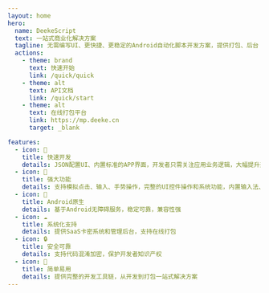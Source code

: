 ```yaml
---
layout: home
hero:
  name: DeekeScript
  text: 一站式商业化解决方案
  tagline: 无需编写UI、更快捷、更稳定的Android自动化脚本开发方案，提供打包、后台（卡密/代理商系统）支持
  actions:
    - theme: brand
      text: 快速开始
      link: /quick/quick
    - theme: alt
      text: API文档
      link: /quick/start
    - theme: alt
      text: 在线打包平台
      link: https://mp.deeke.cn
      target: _blank

features:
  - icon: 🚀
    title: 快速开发
    details: JSON配置UI、内置标准的APP界面，开发者只需关注应用业务逻辑，大幅提升开发效率
  - icon: 🔧
    title: 强大功能
    details: 支持模拟点击、输入、手势操作，完整的UI控件操作和系统功能，内置输入法、Hid操作
  - icon: 📱
    title: Android原生
    details: 基于Android无障碍服务，稳定可靠，兼容性强
  - icon: ☁️
    title: 系统化支持
    details: 提供SaaS卡密系统和管理后台，支持在线打包
  - icon: 🔒
    title: 安全可靠
    details: 支持代码混淆加密，保护开发者知识产权
  - icon: 🎯
    title: 简单易用
    details: 提供完整的开发工具链，从开发到打包一站式解决方案
---
```


<script setup>
// 简单的气泡系统
class SimpleBubbleSystem {
    constructor() {
        this.bubbles = [];
        this.animationId = null;
        this.intervalId = null;
        this.isRunning = false;
        this.maxBubbles = 6; // 最大气泡数量限制
        this.colors = [
            'rgba(255, 107, 107, 0.15)',
            'rgba(78, 205, 196, 0.15)',
            'rgba(118, 75, 162, 0.15)',
            'rgba(254, 202, 87, 0.15)',
            'rgba(255, 159, 243, 0.15)',
            'rgba(120, 119, 198, 0.15)'
        ];
        this.borderColors = [
            'rgba(255, 107, 107, 0.3)',
            'rgba(78, 205, 196, 0.3)',
            'rgba(118, 75, 162, 0.3)',
            'rgba(254, 202, 87, 0.3)',
            'rgba(255, 159, 243, 0.3)',
            'rgba(120, 119, 198, 0.3)'
        ];
        this.shadowColors = [
            'rgba(255, 107, 107, 0.2)',
            'rgba(78, 205, 196, 0.2)',
            'rgba(118, 75, 162, 0.2)',
            'rgba(254, 202, 87, 0.2)',
            'rgba(255, 159, 243, 0.2)',
            'rgba(120, 119, 198, 0.2)'
        ];
        
        this.init();
    }

    init() {
        // 检查是否在浏览器环境
        if (typeof window === 'undefined' || typeof document === 'undefined') {
            return;
        }

        // 清理可能存在的旧容器
        const existingContainer = document.querySelector('[data-bubble-container]');
        if (existingContainer) {
            existingContainer.remove();
        }

        // 创建容器
        this.container = document.createElement('div');
        this.container.setAttribute('data-bubble-container', 'true');
        this.container.style.cssText = `
            position: fixed;
            top: 0;
            left: 0;
            width: 100%;
            height: 100%;
            pointer-events: none;
            z-index: 1;
            overflow: hidden;
        `;
        document.body.appendChild(this.container);

        // 创建初始气泡
        this.createBubbles(4);
        
        // 启动动画
        this.start();
        
        // 设置初始可见性
        this.updateVisibility();
    }

    isHomePage() {
        if (typeof window === 'undefined') return false;
        return window.location.pathname === '/' || 
               window.location.pathname === '/index.html' || 
               window.location.pathname.endsWith('/');
    }

    updateVisibility() {
        if (this.container) {
            if (this.isHomePage()) {
                this.container.style.display = 'block';
            } else {
                this.container.style.display = 'none';
            }
        }
    }

    start() {
        if (this.isRunning) return;
        this.isRunning = true;
        
        // 动画循环
        this.animate();
        
        // 定时生成新气泡
        this.intervalId = setInterval(() => {
            if (this.bubbles.length < this.maxBubbles) {
                this.createBubble();
            }
        }, 5000);
    }

    stop() {
        this.isRunning = false;
        
        if (this.animationId) {
            cancelAnimationFrame(this.animationId);
            this.animationId = null;
        }
        
        if (this.intervalId) {
            clearInterval(this.intervalId);
            this.intervalId = null;
        }
        
        // 清除所有气泡
        this.clearAllBubbles();
    }

    clearAllBubbles() {
        // 清理数组中的气泡
        this.bubbles.forEach(bubble => {
            if (bubble && bubble.parentNode) {
                bubble.parentNode.removeChild(bubble);
            }
        });
        this.bubbles = [];
        
        // 清理容器中的所有气泡（双重保险）
        if (this.container) {
            const allBubbles = this.container.querySelectorAll('div');
            allBubbles.forEach(bubble => {
                if (bubble.parentNode) {
                    bubble.parentNode.removeChild(bubble);
                }
            });
        }
    }

    createBubbles(count) {
        for (let i = 0; i < count; i++) {
            this.createBubble();
        }
    }

    createBubble() {
        // 检查气泡数量限制
        if (this.bubbles.length >= this.maxBubbles) {
            return;
        }

        const bubble = document.createElement('div');
        const size = Math.random() * 40 + 40;
        const colorIndex = Math.floor(Math.random() * this.colors.length);
        
        bubble.style.cssText = `
            position: absolute;
            width: ${size}px;
            height: ${size}px;
            border-radius: 50%;
            background: ${this.colors[colorIndex]};
            border: 1px solid ${this.borderColors[colorIndex]};
            box-shadow: 0 0 15px ${this.shadowColors[colorIndex]};
            left: ${Math.random() * 100}%;
            top: ${Math.random() * 100}%;
            opacity: 0;
            transition: opacity 1s ease;
        `;

        bubble.vx = (Math.random() - 0.5) * 0.17;
        bubble.vy = (Math.random() - 0.5) * 0.17;
        bubble.life = 0;
        bubble.maxLife = 1000;

        this.container.appendChild(bubble);
        this.bubbles.push(bubble);

        setTimeout(() => {
            bubble.style.opacity = '0.6';
        }, 200);
    }

    animate() {
        if (!this.isRunning) return;

        // 清理无效的气泡引用
        this.bubbles = this.bubbles.filter(bubble => bubble && bubble.parentNode);

        this.bubbles.forEach((bubble, index) => {
            if (!bubble || !bubble.parentNode) {
                this.bubbles.splice(index, 1);
                return;
            }

            let x = parseFloat(bubble.style.left) + bubble.vx;
            let y = parseFloat(bubble.style.top) + bubble.vy;

            if (x < 0 || x > 100) bubble.vx *= -1;
            if (y < 0 || y > 100) bubble.vy *= -1;

            x = Math.max(0, Math.min(100, x));
            y = Math.max(0, Math.min(100, y));

            bubble.style.left = x + '%';
            bubble.style.top = y + '%';

            bubble.life++;
            if (bubble.life > bubble.maxLife) {
                this.removeBubble(bubble, index);
            }
        });

        this.animationId = requestAnimationFrame(() => this.animate());
    }

    removeBubble(bubble, index) {
        if (bubble && bubble.parentNode) {
            bubble.style.opacity = '0';
            
            setTimeout(() => {
                if (bubble && bubble.parentNode) {
                    bubble.parentNode.removeChild(bubble);
                }
                // 从数组中移除
                const bubbleIndex = this.bubbles.indexOf(bubble);
                if (bubbleIndex > -1) {
                    this.bubbles.splice(bubbleIndex, 1);
                }
            }, 1000);
        }
    }
}

// 全局实例
let bubbleSystem = null;

// 初始化函数
function initBubbleSystem() {
    // 检查是否在浏览器环境
    if (typeof window === 'undefined' || typeof document === 'undefined') {
        return;
    }

    // 清理旧实例
    if (bubbleSystem) {
        bubbleSystem.stop();
        bubbleSystem = null;
    }
    
    // 创建新实例
    bubbleSystem = new SimpleBubbleSystem();
}

// 页面加载时初始化
if (typeof window !== 'undefined' && typeof document !== 'undefined') {
    if (document.readyState === 'loading') {
        document.addEventListener('DOMContentLoaded', initBubbleSystem);
    } else {
        initBubbleSystem();
    }
}

// 监听路由变化，更新气泡可见性
if (typeof window !== 'undefined' && typeof document !== 'undefined') {
    // 监听popstate事件（浏览器前进后退）
    window.addEventListener('popstate', () => {
        if (bubbleSystem) {
            bubbleSystem.updateVisibility();
        }
    });

    // 监听pushstate事件（编程式导航）
    const originalPushState = history.pushState;
    history.pushState = function(...args) {
        originalPushState.apply(history, args);
        if (bubbleSystem) {
            bubbleSystem.updateVisibility();
        }
    };

    // 监听replaceState事件
    const originalReplaceState = history.replaceState;
    history.replaceState = function(...args) {
        originalReplaceState.apply(history, args);
        if (bubbleSystem) {
            bubbleSystem.updateVisibility();
        }
    };
}

// 监听页面可见性变化，避免后台运行
if (typeof document !== 'undefined') {
    document.addEventListener('visibilitychange', () => {
        if (bubbleSystem) {
            if (document.hidden) {
                bubbleSystem.stop();
            } else {
                bubbleSystem.start();
            }
        }
    });
}
</script>
